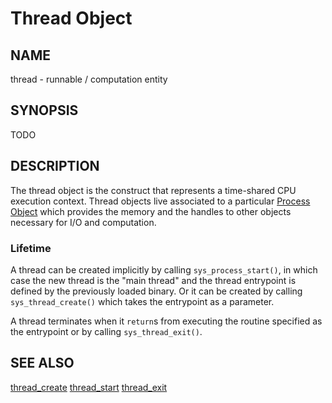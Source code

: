 # Thread Object

## NAME

thread - runnable / computation entity

## SYNOPSIS

TODO

## DESCRIPTION

The thread object is the construct that represents a time-shared CPU execution
context. Thread objects live associated to a particular
[Process Object](process.md) which provides the memory and the handles to other
objects necessary for I/O and computation.

### Lifetime
A thread can be created implicitly by calling `sys_process_start()`, in which
case the new thread is the "main thread" and the thread entrypoint is defined by
the previously loaded binary. Or it can be created by calling
`sys_thread_create()` which takes the entrypoint as a parameter.

A thread terminates when it `return`s from executing the routine specified as
the entrypoint or by calling `sys_thread_exit()`.

## SEE ALSO

[thread_create](../syscalls/thread_create.md)
[thread_start](../syscalls/thread_start.md)
[thread_exit](../syscalls/thread_exit.md)
